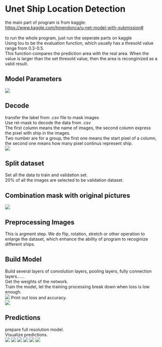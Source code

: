Unet Ship Location Detection
=

the main part of program is from kaggle: https://www.kaggle.com/hmendonca/u-net-model-with-submission# <br>
<br>
to run the whole program, just run the seperate parts on kaggle<br>
Using Iou to be the evaluation function, which usually has a thresold value range from 0.3-0.5.<br>
This function compares the prediction area with the real area. When the value is larger than the set thresold value, then the area is reconginized as a valid result.

Model Parameters
-

![](https://github.com/SandyHao/AirbusShipDetection/blob/patch-2/unet/1.JPG)

Decode
-

transfer the label from .csv file to mask images<br>
Use rel-mask to decode the data from .csv<br>
The first column means the name of images, the second column express the pixel with ship in the images.<br>
Two number are for a group, the first one means the start pixel of a column, the second one means how many pixel continus represent ship.<br> 
![](https://github.com/SandyHao/AirbusShipDetection/blob/patch-2/unet/2.JPG)

Split dataset
-

Set all the data to train and validation set.<br>
20% of all the images are selected to be validation dataset.<br>

Combination mask with original pictures
-

![](https://github.com/SandyHao/AirbusShipDetection/blob/patch-2/unet/6.JPG)

Preprocessing Images
-

This is argment step. We do flip, rotation, stretch or other operation to enlarge the dataset, which enhance the ability of program to recoginize different ships.<br> 

Build Model
-

Build several layers of convolution layers, pooling layers, fully connection layers......<br>
Get the weights of the network.<br>
Train the model, let the training processing break down when loss is low enough.<br>
![](https://github.com/SandyHao/AirbusShipDetection/blob/patch-2/unet/10_1.JPG)
Print out loss and accuracy.<br>
![](https://github.com/SandyHao/AirbusShipDetection/blob/patch-2/unet/11loss.JPG)

Predictions
-

prepare full resolution model.<br>
Visualize predictions.<br>
![](https://github.com/SandyHao/AirbusShipDetection/blob/patch-2/unet/13_1.JPG)
![](https://github.com/SandyHao/AirbusShipDetection/blob/patch-2/unet/13_3.JPG)
![](https://github.com/SandyHao/AirbusShipDetection/blob/patch-2/unet/13_8.JPG)
![](https://github.com/SandyHao/AirbusShipDetection/blob/patch-2/unet/13_2.JPG)
![](https://github.com/SandyHao/AirbusShipDetection/blob/patch-2/unet/13_6.JPG)
![](https://github.com/SandyHao/AirbusShipDetection/blob/patch-2/unet/13_7.JPG)
